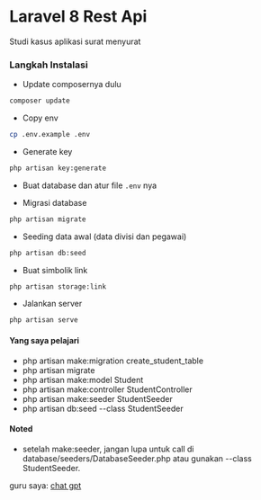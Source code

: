 # Laravel 8 Rest Api

Studi kasus aplikasi surat menyurat

### Langkah Instalasi

-   Update composernya dulu

```bash
composer update
```

-   Copy env

```bash
cp .env.example .env
```

-   Generate key

```bash
php artisan key:generate
```

-   Buat database dan atur file `.env` nya

-   Migrasi database

```bash
php artisan migrate
```

-   Seeding data awal (data divisi dan pegawai)

```bash
php artisan db:seed
```

-   Buat simbolik link

```bash
php artisan storage:link
```

-   Jalankan server

```bash
php artisan serve
```

#### Yang saya pelajari
- php artisan make:migration create_student_table
- php artisan migrate
- php artisan make:model Student
- php artisan make:controller StudentController
- php artisan make:seeder StudentSeeder
- php artisan db:seed --class StudentSeeder

#### Noted
- setelah make:seeder, jangan lupa untuk call di database/seeders/DatabaseSeeder.php atau gunakan --class StudentSeeder.


guru saya: [chat gpt](https://chat.openai.com/c/aa5afd2b-c407-4277-b270-50563c332145)
